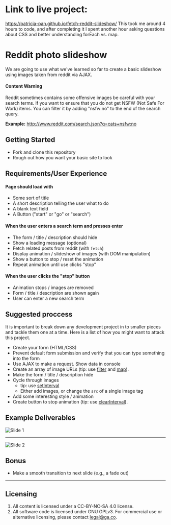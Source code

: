 # Link to live project: 
https://patricia-pan.github.io/fetch-reddit-slideshow/
This took me around 4 hours to code, and after completing it I spent another hour asking questions about CSS and better understanding forEach vs. map. 

# Reddit photo slideshow

We are going to use what we've learned so far to create a basic slideshow using images taken from reddit via AJAX.

#### Content Warning

Reddit sometimes contains some offensive images be careful with your search terms. If you want to ensure that you do not get NSFW (Not Safe For Work) items. You can filter it by adding "nsfw:no" to the end of the search query.

**Example:** http://www.reddit.com/search.json?q=cats+nsfw:no

## Getting Started

* Fork and clone this repository
* Rough out how you want your basic site to look

## Requirements/User Experience

#### Page should load with

* Some sort of title
* A short description telling the user what to do
* A blank text field
* A Button ("start" or "go" or "search")

#### When the user enters a search term and presses enter

* The form / title / description should hide
* Show a loading message (optional)
* Fetch related posts from reddit (with `fetch`)
* Display animation / slideshow of images (with DOM manipulation)
* Show a button to stop / reset the animation
* Repeat animation until use clicks "stop"

#### When the user clicks the "stop" button

* Animation stops / images are removed
* Form / title / description are shown again
* User can enter a new search term


## Suggested proccess

It is important to break down any development project in to smaller pieces and tackle them one at a time. Here is a list of how you might want to attack this project.

* Create your form (HTML/CSS)
* Prevent default form submission and verify that you can type something into the form
* Use AJAX to make a request. Show data in console
* Create an array of image URLs (tip: use [filter](https://developer.mozilla.org/en-US/docs/Web/JavaScript/Reference/Global_Objects/Array/filter) and [map](https://developer.mozilla.org/en-US/docs/Web/JavaScript/Reference/Global_Objects/Array/map)).
* Make the form / title / description hide
* Cycle through images
    * tip: use [setInterval](https://developer.mozilla.org/en-US/docs/Web/API/WindowTimers/setInterval)
    * Either add images, or change the `src` of a single image tag
* Add some interesting style / animation
* Create button to stop animation (tip: use [clearInterval](https://developer.mozilla.org/en-US/docs/Web/API/WindowTimers/clearInterval)).

## Example Deliverables

![Slide 1](./examples/ajaxexample1.jpg)

---

![Slide 2](./examples/ajaxexample2.jpg)


## Bonus

* Make a smooth transition to next slide (e.g., a fade out)

---

## Licensing
1. All content is licensed under a CC-BY-NC-SA 4.0 license.
2. All software code is licensed under GNU GPLv3. For commercial use or alternative licensing, please contact legal@ga.co.
